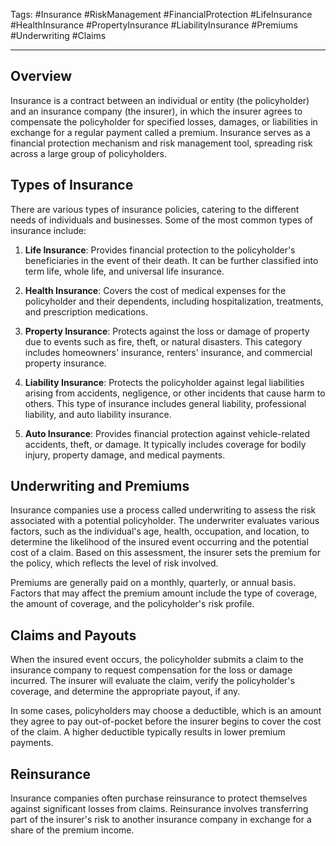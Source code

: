 Tags: #Insurance #RiskManagement #FinancialProtection #LifeInsurance #HealthInsurance #PropertyInsurance #LiabilityInsurance #Premiums #Underwriting #Claims

---

## Overview

Insurance is a contract between an individual or entity (the policyholder) and an insurance company (the insurer), in which the insurer agrees to compensate the policyholder for specified losses, damages, or liabilities in exchange for a regular payment called a premium. Insurance serves as a financial protection mechanism and risk management tool, spreading risk across a large group of policyholders.

## Types of Insurance

There are various types of insurance policies, catering to the different needs of individuals and businesses. Some of the most common types of insurance include:

1.  **Life Insurance**: Provides financial protection to the policyholder's beneficiaries in the event of their death. It can be further classified into term life, whole life, and universal life insurance.
    
2.  **Health Insurance**: Covers the cost of medical expenses for the policyholder and their dependents, including hospitalization, treatments, and prescription medications.
    
3.  **Property Insurance**: Protects against the loss or damage of property due to events such as fire, theft, or natural disasters. This category includes homeowners' insurance, renters' insurance, and commercial property insurance.
    
4.  **Liability Insurance**: Protects the policyholder against legal liabilities arising from accidents, negligence, or other incidents that cause harm to others. This type of insurance includes general liability, professional liability, and auto liability insurance.
    
5.  **Auto Insurance**: Provides financial protection against vehicle-related accidents, theft, or damage. It typically includes coverage for bodily injury, property damage, and medical payments.
    

## Underwriting and Premiums

Insurance companies use a process called underwriting to assess the risk associated with a potential policyholder. The underwriter evaluates various factors, such as the individual's age, health, occupation, and location, to determine the likelihood of the insured event occurring and the potential cost of a claim. Based on this assessment, the insurer sets the premium for the policy, which reflects the level of risk involved.

Premiums are generally paid on a monthly, quarterly, or annual basis. Factors that may affect the premium amount include the type of coverage, the amount of coverage, and the policyholder's risk profile.

## Claims and Payouts

When the insured event occurs, the policyholder submits a claim to the insurance company to request compensation for the loss or damage incurred. The insurer will evaluate the claim, verify the policyholder's coverage, and determine the appropriate payout, if any.

In some cases, policyholders may choose a deductible, which is an amount they agree to pay out-of-pocket before the insurer begins to cover the cost of the claim. A higher deductible typically results in lower premium payments.

## Reinsurance

Insurance companies often purchase reinsurance to protect themselves against significant losses from claims. Reinsurance involves transferring part of the insurer's risk to another insurance company in exchange for a share of the premium income.